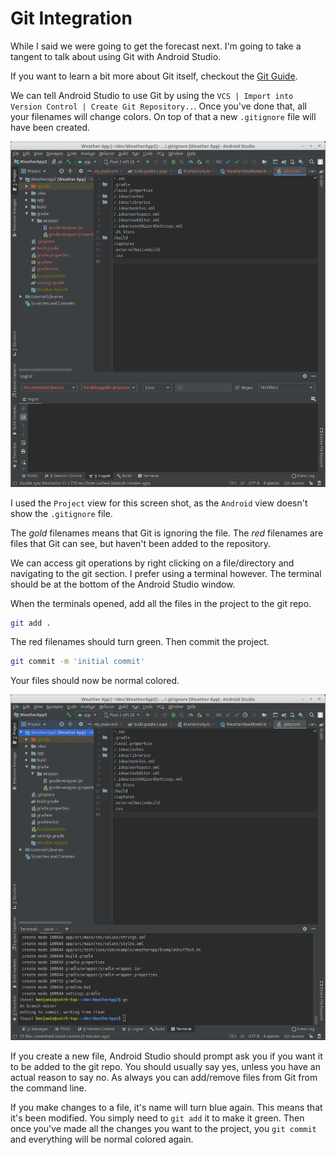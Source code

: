 # Git Integration

While I said we were going to get the forecast next. I'm going to take a tangent to talk about using Git with Android Studio.

<div class="note">

If you want to learn a bit more about Git itself, checkout the [Git Guide](/git/).

</div>

We can tell Android Studio to use Git by using the `VCS | Import into Version Control | Create Git Repository..`. Once you've done that, all your filenames will change colors. On top of that a new `.gitignore` file will have been created.

![](./repo-created.png)

<div class="note">

I used the `Project` view for this screen shot, as the `Android` view doesn't show the `.gitignore` file.

</div>

The *gold* filenames means that Git is ignoring the file. The *red* filenames are files that Git can see, but haven't been added to the repository.

We can access git operations by right clicking on a file/directory and navigating to the git section. I prefer using a terminal however. The terminal should be at the bottom of the Android Studio window.

When the terminals opened, add all the files in the project to the git repo.

```bash
git add .
```

The red filenames should turn green. Then commit the project.

```bash
git commit -m 'initial commit'
```

Your files should now be normal colored.

![](./committed.png)

If you create a new file, Android Studio should prompt ask you if you want it to be added to the git repo. You should usually say yes, unless you have an actual reason to say no. As always you can add/remove files from Git from the command line.

If you make changes to a file, it's name will turn blue again. This means that it's been modified. You simply need to `git add` it to make it green. Then once you've made all the changes you want to the project, you `git commit` and everything will be normal colored again.
